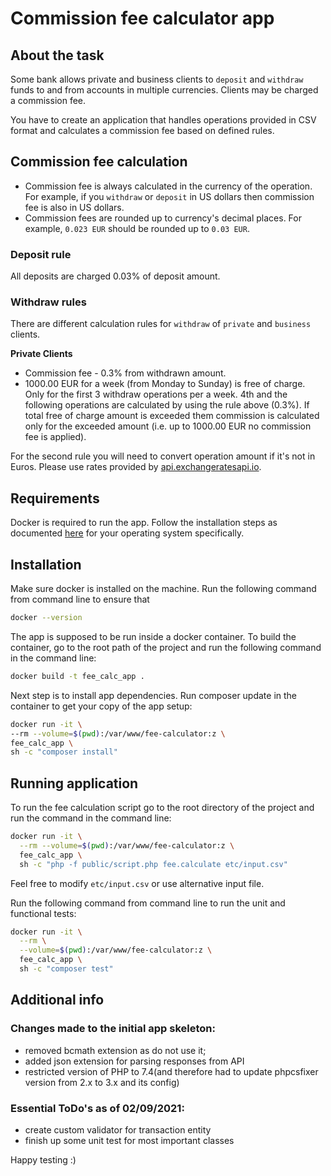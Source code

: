 # Commission fee calculator app

## About the task

Some bank allows private and business clients to `deposit` and `withdraw` funds to and from accounts in multiple currencies. Clients may be charged a commission fee.

You have to create an application that handles operations provided in CSV format and calculates a commission fee based on defined rules.

## Commission fee calculation
- Commission fee is always calculated in the currency of the operation. For example, if you `withdraw` or `deposit` in US dollars then commission fee is also in US dollars.
- Commission fees are rounded up to currency's decimal places. For example, `0.023 EUR` should be rounded up to `0.03 EUR`.

### Deposit rule
All deposits are charged 0.03% of deposit amount.

### Withdraw rules
There are different calculation rules for `withdraw` of `private` and `business` clients.

**Private Clients**
- Commission fee - 0.3% from withdrawn amount.
- 1000.00 EUR for a week (from Monday to Sunday) is free of charge. Only for the first 3 withdraw operations per a week. 4th and the following operations are calculated by using the rule above (0.3%). If total free of charge amount is exceeded them commission is calculated only for the exceeded amount (i.e. up to 1000.00 EUR no commission fee is applied).

For the second rule you will need to convert operation amount if it's not in Euros. Please use rates provided by [api.exchangeratesapi.io](https://api.exchangeratesapi.io/latest).


## Requirements

Docker is required to run the app. Follow the installation steps
as documented [here](https://docs.docker.com/engine/install/centos/) 
for your operating system specifically.

## Installation

Make sure docker is installed on the machine. Run the following command from command line to ensure that
```bash
docker --version
```
The app is supposed to be run inside a docker container.
To build the container, go to the root path of the project and 
run the following command in the command line:
```bash
docker build -t fee_calc_app .
```

Next step is to install app dependencies. Run composer update in the container to get your copy of the app setup:
```bash
docker run -it \
--rm --volume=$(pwd):/var/www/fee-calculator:z \
fee_calc_app \
sh -c "composer install"
```

## Running application

To run the fee calculation script go to the root directory of the project 
and run the command in the command line:

```bash
docker run -it \
  --rm --volume=$(pwd):/var/www/fee-calculator:z \
  fee_calc_app \
  sh -c "php -f public/script.php fee.calculate etc/input.csv"
```

Feel free to modify `etc/input.csv` or use alternative input file.

Run the following command from command line to run the unit and functional tests:
```bash
docker run -it \
  --rm \
  --volume=$(pwd):/var/www/fee-calculator:z \
  fee_calc_app \
  sh -c "composer test"
```

## Additional info

### Changes made to the initial app skeleton:
 - removed bcmath  extension as do not use it;
 - added json extension for parsing responses from API
 - restricted version of PHP to 7.4(and therefore had to update phpcsfixer version from 2.x to 3.x and its config)

### Essential ToDo's as of 02/09/2021:
 - create custom validator for transaction entity
 - finish up some unit test for most important classes

Happy testing :)
